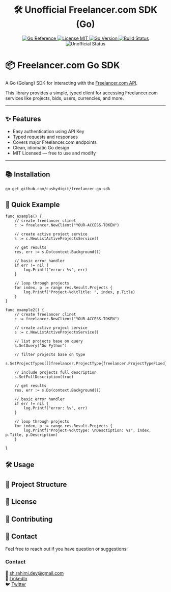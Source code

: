 <h1 align="center">🛠️ Unofficial Freelancer.com SDK (Go) </h1>
<p align="center">
    <a href="https://pkg.go.dev/github.com/cushydigit/go-freelancer-sdk">
        <img src="https://pkg.go.dev/badge/github.com/cushydigit/go-freelancer-sdk.svg" alt="Go Reference">
    </a>
    <a href="https://github.com/cushydigit/go-freealncer-sdk/LICENSE">
        <img src="https://img.shields.io/badge/license-MIT-blue.svg" alt="License MIT">
    </a>
    <a href="go.mod">
        <img src="https://img.shields.io/github/go-mod/go-version/cushydigit/go-freelancer-sdk" alt="Go Version">
    </a>
    <a href="https://github.com/yourusername/freelancer-go-sdk/actions">
        <img src="https://img.shields.io/github/actions/workflow/status/cushydigit/go-freelancer-sdk/test.yml?branch=main" alt="Build Status">
    </a>
    <img src="https://img.shields.io/badge/status-unofficial-orange" alt="Unofficial Status">
  </a>
</p>


# 📦 Freelancer.com Go SDK
A Go (Golang) SDK for interacting with the [Freelancer.com API](https://developers.freelancer.com/).

This library provides a simple, typed client for accessing Freelancer.com services like projects, bids, users, currencies, and more.

---

## ✨ Features

- Easy authentication using API Key
- Typed requests and responses
- Covers major Freelancer.com endpoints
- Clean, idiomatic Go design
- MIT Licensed — free to use and modify

---

## 📚 Installation

```bash
go get github.com/cushydigit/freelancer-go-sdk
```

## 🚀 Quick Example

```
func example() {
	// create freelancer clinet
	c := freelancer.NewClient("YOUR-ACCESS-TOKEN")

	// create active project service 
	s := c.NewListActiveProjectsService()

	// get results
	res, err := s.Do(context.Background())

	// basic error handler
	if err != nil {
		log.Printf("error: %v", err)
	} 

	// loop through projects
	for index, p := range res.Result.Projects {
		log.Printf("Project-%d\tTitle: ", index, p.Title)
	}
}

```
```
func example2() {
	// create freelancer clinet
	c := freelancer.NewClient("YOUR-ACCESS-TOKEN")

	// create active project service 
	s := c.NewListActiveProjectsService()

	// list projects base on query
	s.SetQuery("Go Python")

	// filter projects base on type
	s.SetProjectTypes([]freelancer.ProjectType{freelancer.ProjectTypeFixed})

	// include projects full description
	s.SetFullDescription(true)

	// get results
	res, err := s.Do(context.Background())

	// basic error handler
	if err != nil {
		log.Printf("error: %v", err)
	} 

	// loop through projects
	for index, p := range res.Result.Projects {
		log.Printf("Project-%d\ttype: \nDesctiption: %s", index, p.Title, p.Description)
	}

}
```
## 🛠️ Usage

## 📂 Project Structure

## 📄 License

## 🤝 Contributing

## 📣 Contact

Feel free to reach out if you have question or suggestions:
<div style="margin-top: 20px;">
  <h3>Contact</h3>
  <p>
    📧 <a href="mailto:sh.rahimi.dev@gmail.com">sh.rahimi.dev@gmail.com</a><br>
    💼 <a href="https://www.linkedin.com/in/shahin-rahimi-828447254/" target="_blank" rel="noopener noreferrer">LinkedIn</a><br>
    🐦 <a href="https://x.com/cushydigit" target="_blank" rel="noopener noreferrer">Twitter</a>
  </p>
</div>





